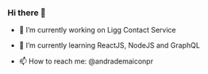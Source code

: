 ### Hi there 👋


- 🔭 I’m currently working on Ligg Contact Service
- 🌱 I’m currently learning ReactJS, NodeJS and GraphQL

- 📫 How to reach me: @andrademaiconpr
